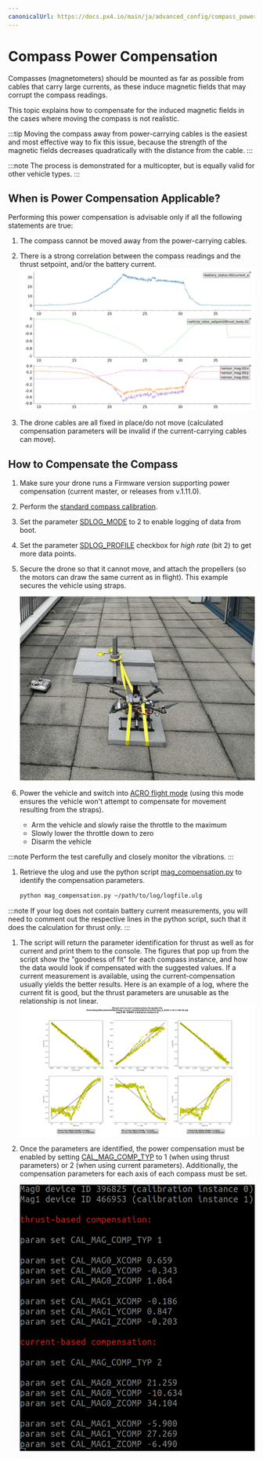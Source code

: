 ```yaml
---
canonicalUrl: https://docs.px4.io/main/ja/advanced_config/compass_power_compensation
---
```


# Compass Power Compensation

Compasses (magnetometers) should be mounted as far as possible from cables that carry large currents, as these induce magnetic fields that may corrupt the compass readings.

This topic explains how to compensate for the induced magnetic fields in the cases where moving the compass is not realistic.

:::tip
Moving the compass away from power-carrying cables is the easiest and most effective way to fix this issue, because the strength of the magnetic fields decreases quadratically with the distance from the cable.
:::

:::note
The process is demonstrated for a multicopter, but is equally valid for other vehicle types.
:::

<span id="when"></span>
## When is Power Compensation Applicable?

Performing this power compensation is advisable only if all the following statements are true:
1. The compass cannot be moved away from the power-carrying cables.
1. There is a strong correlation between the compass readings and the thrust setpoint, and/or the battery current. ![Corrupted mag](../../assets/advanced_config/corrupted_mag.png)

1. The drone cables are all fixed in place/do not move (calculated compensation parameters will be invalid if the current-carrying cables can move).

<span id="how"></span>
## How to Compensate the Compass

1. Make sure your drone runs a Firmware version supporting power compensation (current master, or releases from v.1.11.0).
1. Perform the [standard compass calibration](../config/compass.md#compass-calibration).
1. Set the parameter [SDLOG_MODE](../advanced_config/parameter_reference.md#SDLOG_MODE) to 2 to enable logging of data from boot.
1. Set the parameter [SDLOG_PROFILE](../advanced_config/parameter_reference.md#SDLOG_PROFILE) checkbox for *high rate* (bit 2) to get more data points.
1. Secure the drone so that it cannot move, and attach the propellers (so the motors can draw the same current as in flight). This example secures the vehicle using straps.

   ![strap](../../assets/advanced_config/strap.png)
1. Power the vehicle and switch into [ACRO flight mode](../flight_modes/acro_mc.md) (using this mode ensures the vehicle won't attempt to compensate for movement resulting from the straps).
   - Arm the vehicle and slowly raise the throttle to the maximum
   - Slowly lower the throttle down to zero
   - Disarm the vehicle

:::note
Perform the test carefully and closely monitor the vibrations.
:::
1. Retrieve the ulog and use the python script [mag_compensation.py](https://github.com/PX4/PX4-Autopilot/blob/master/src/modules/sensors/vehicle_magnetometer/mag_compensation/python/mag_compensation.py) to identify the compensation parameters.
   ```bash
   python mag_compensation.py ~/path/to/log/logfile.ulg
   ```

:::note
If your log does not contain battery current measurements, you will need to comment out the respective lines in the python script, such that it does the calculation for thrust only.
:::
1. The script will return the parameter identification for thrust as well as for current and print them to the console. The figures that pop up from the script show the "goodness of fit" for each compass instance, and how the data would look if compensated with the suggested values. If a current measurement is available, using the current-compensation usually yields the better results. Here is an example of a log, where the current fit is good, but the thrust parameters are unusable as the relationship is not linear. ![line fit](../../assets/advanced_config/line_fit.png)

1. Once the parameters are identified, the power compensation must be enabled by setting [CAL_MAG_COMP_TYP](../advanced_config/parameter_reference.md#CAL_MAG_COMP_TYP) to 1 (when using thrust parameters) or 2 (when using current parameters). Additionally, the compensation parameters for each axis of each compass must be set.

   ![comp params](../../assets/advanced_config/comp_params.png)
